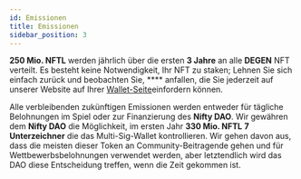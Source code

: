 ```yaml
---
id: Emissionen
title: Emissionen
sidebar_position: 3
---
```


**250 Mio. NFTL** werden jährlich über die ersten **3 Jahre** an alle **DEGEN** NFT verteilt. Es besteht keine Notwendigkeit, Ihr NFT zu staken; Lehnen Sie sich einfach zurück und beobachten Sie, **** anfallen, die Sie jederzeit auf unserer Website auf Ihrer [Wallet-Seite](https://nifty-league.com/wallet)einfordern können.

Alle verbleibenden zukünftigen Emissionen werden entweder für tägliche Belohnungen im Spiel oder zur Finanzierung des **Nifty DAO**. Wir gewähren dem **Nifty DAO** die Möglichkeit, im ersten Jahr **330 Mio. NFTL** **7 Unterzeichner** die das Multi-Sig-Wallet kontrollieren. Wir gehen davon aus, dass die meisten dieser Token an Community-Beitragende gehen und für Wettbewerbsbelohnungen verwendet werden, aber letztendlich wird das DAO diese Entscheidung treffen, wenn die Zeit gekommen ist.
